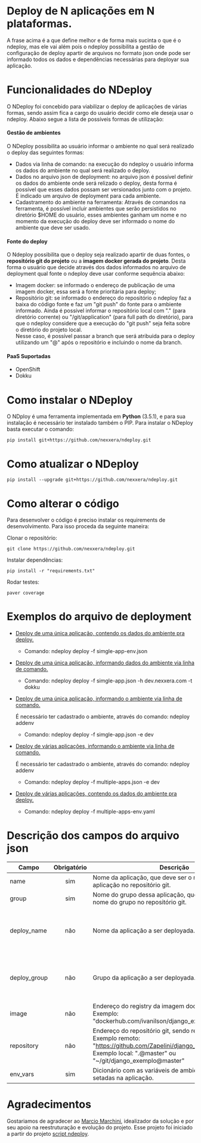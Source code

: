 
# **Deploy de N aplicações em N plataformas**.

A frase acima é a que define melhor e de forma mais sucinta o que é o ndeploy, 
mas ele vai além pois o ndeploy possibilita a gestão de configuração de deploy apartir de arquivos no formato json 
onde pode ser informado todos os dados e dependências necessárias para deployar sua aplicação.

# **Funcionalidades do NDeploy**

O NDeploy foi concebido para viabilizar o deploy de aplicações de várias formas, sendo assim fica a cargo do usuário decidir como ele deseja usar o ndeploy.
Abaixo segue a lista de possíveis formas de utilização:

#### Gestão de ambientes

O NDeploy possibilita ao usuário informar o ambiente no qual será realizado o deploy das seguintes formas:

- Dados via linha de comando: na execução do ndeploy o usuário informa os dados do ambiente no qual será realizado o deploy.
- Dados no arquivo json de deployment: no arquivo json é possível definir os dados do ambiente onde será relizado o deploy, desta forma é possível que
esses dados possam ser versionados junto com o projeto. É indicado um arquivo de deployment para cada ambiente.
- Cadastramento do ambiente na ferramenta: Através de comandos na ferramenta, é possível incluir ambientes que serão persistidos no diretório $HOME do usuário,
esses ambientes ganham um nome e no momento da execução do deploy deve ser informado o nome do ambiente que deve ser usado.

#### Fonte do deploy

O Ndeploy possibilita que o deploy seja realizado apartir de duas fontes, o **repositório git do projeto** ou a **imagem docker gerada do projeto**.
Desta forma o usuário que decide através dos dados informados no arquivo de deployment qual fonte o ndeploy deve usar conforme sequência abaixo:
- Imagem docker: se informado o endereço de publicação de uma imagem docker, essa será a fonte prioritária para deploy;
- Repositório git: se informado o endereço do repositório o ndeploy faz a baixa do código fonte e faz um "git push" do fonte para o ambiente informado.
Ainda é possível informar o repositório local com "." (para diretório corrente) ou "/git/application" (para full path do diretório), para que o ndeploy considere que a execução do "git push" seja feita sobre o diretório do projeto local.<br>
Nesse caso, é possível passar a branch que será atribuida para o deploy utilizando um "@" após o repositório e incluindo o nome da branch.

#### PaaS Suportadas
   * OpenShift
   * Dokku

# **Como instalar o NDeploy**

O NDploy é uma ferramenta implementada em **Python** (3.5.1), e para sua instalação é necessário ter instalado também o PIP.
Para instalar o NDeploy basta executar o comando:

```
pip install git+https://github.com/nexxera/ndeploy.git 
```

# **Como atualizar o NDeploy**

```
pip install --upgrade git+https://github.com/nexxera/ndeploy.git
```

# **Como alterar o código**
Para desenvolver o código é preciso instalar os requirements de desenvolvimento. Para isso proceda da seguinte maneira:

Clonar o repositório:

```
git clone https://github.com/nexxera/ndeploy.git
```

Instalar dependências:

```
pip install -r "requirements.txt"
```

Rodar testes:

```
paver coverage 
```

# **Exemplos do arquivo de deployment**

- [Deploy de uma única aplicação, contendo os dados do ambiente pra deploy.](docs/json_examples/simgle-app-env.json)

    - Comando: ndeploy deploy -f simgle-app-env.json

- [Deploy de uma única aplicação, informando dados do ambiente via linha de comando.](docs/json_examples/simgle-app.json)

    - Comando: ndeploy deploy -f simgle-app.json -h dev.nexxera.com -t dokku

- [Deploy de uma única aplicação, informando o ambiente via linha de comando.](docs/json_examples/simgle-app.json)

    É necessário ter cadastrado o ambiente, através do comando: ndeploy addenv
    - Comando: ndeploy deploy -f simgle-app.json -e dev

- [Deploy de várias aplicações, informando o ambiente via linha de comando.](docs/json_examples/multiple-apps.json)

    É necessário ter cadastrado o ambiente, através do comando: ndeploy addenv
    - Comando: ndeploy deploy -f multiple-apps.json -e dev

- [Deploy de várias aplicações, contendo os dados do ambiente pra deploy.](docs/json_examples/multiple-apps-env.yaml)
    
    - Comando: ndeploy deploy -f multiple-apps-env.yaml

# **Descrição dos campos do arquivo json**
| **Campo** | **Obrigatório** | **Descrição** | **Default** |
|---------|:---------:|---------------------------|----------------------------|
| name | sim | Nome da aplicação, que deve ser o mesmo nome da aplicação no repositório git. | -- |
| group | sim | Nome do grupo dessa aplicação, que deve ser o mesmo nome do grupo no repositório git. | -- |
| deploy_name | não | Nome da aplicação a ser deployada. | Usado campo name quando não informado. |
| deploy_group | não | Grupo da aplicação a ser deployada. | Usado o campo group quando não informado. |
| image | não | Endereço do registry da imagem docker. <br>Exemplo: "dockerhub.com/ivanilson/django_exemplo:master" | -- |
| repository | não | Endereço do repositório git, sendo remoto ou local. <br>Exemplo remoto: "https://github.com/Zapelini/django_exemplo.git@master" <br>Exemplo local: ".@master" ou "~/git/django_exemplo@master" | -- |
| env_vars | sim | Dicionário com as variáveis de ambientes que devem ser setadas na aplicação. | -- |


# **Agradecimentos**

Gostariamos de agradecer ao [Marcio Marchini](http://www.betterdeveloper.net), idealizador da solução e por seu apoio na reestruturação e evolução do projeto.
Esse projeto foi iniciado a partir do projeto [script ndeploy](https://github.com/sglebs/ndeploy).
